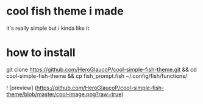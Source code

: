 # cool fish theme i made
it's really simple but i kinda like it

# how to install
git clone https://github.com/HeroGlaucoP/cool-simple-fish-theme.git && cd cool-simple-fish-theme && cp fish_prompt.fish ~/.config/fish/functions/

! [preview] (https://github.com/HeroGlaucoP/cool-simple-fish-theme/blob/master/cool-image.png?raw=true)
